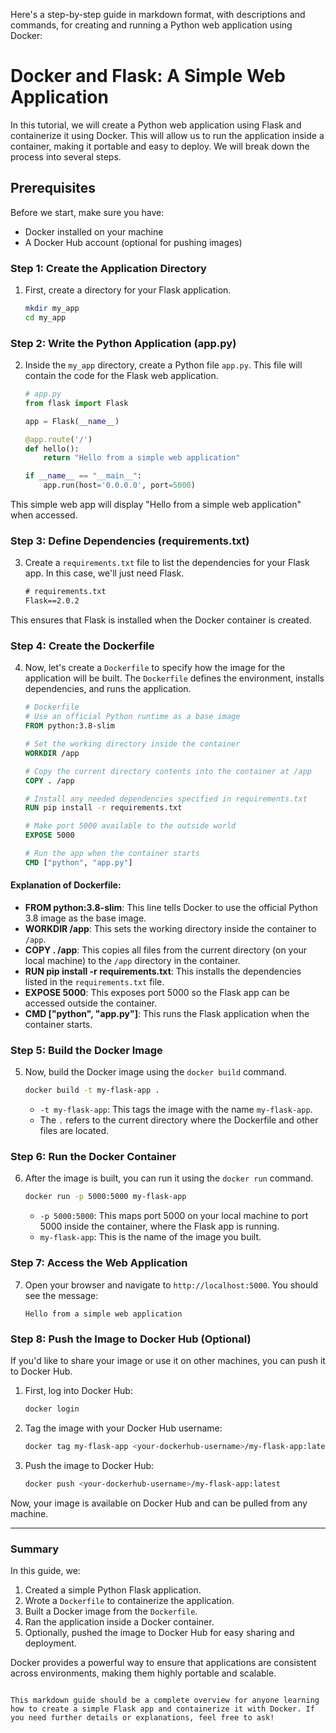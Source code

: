 Here's a step-by-step guide in markdown format, with descriptions and commands, for creating and running a Python web application using Docker:

# Docker and Flask: A Simple Web Application

In this tutorial, we will create a Python web application using Flask and containerize it using Docker. This will allow us to run the application inside a container, making it portable and easy to deploy. We will break down the process into several steps.

## Prerequisites
Before we start, make sure you have:
- Docker installed on your machine
- A Docker Hub account (optional for pushing images)

### Step 1: Create the Application Directory

1. First, create a directory for your Flask application. 
   ```bash
   mkdir my_app
   cd my_app
   ```

### Step 2: Write the Python Application (app.py)

2. Inside the `my_app` directory, create a Python file `app.py`. This file will contain the code for the Flask web application.

   ```python
   # app.py
   from flask import Flask

   app = Flask(__name__)

   @app.route('/')
   def hello():
       return "Hello from a simple web application"

   if __name__ == "__main__":
       app.run(host='0.0.0.0', port=5000)
   ```

This simple web app will display "Hello from a simple web application" when accessed.

### Step 3: Define Dependencies (requirements.txt)

3. Create a `requirements.txt` file to list the dependencies for your Flask app. In this case, we'll just need Flask.

   ```txt
   # requirements.txt
   Flask==2.0.2
   ```

This ensures that Flask is installed when the Docker container is created.

### Step 4: Create the Dockerfile

4. Now, let's create a `Dockerfile` to specify how the image for the application will be built. The `Dockerfile` defines the environment, installs dependencies, and runs the application.

   ```dockerfile
   # Dockerfile
   # Use an official Python runtime as a base image
   FROM python:3.8-slim

   # Set the working directory inside the container
   WORKDIR /app

   # Copy the current directory contents into the container at /app
   COPY . /app

   # Install any needed dependencies specified in requirements.txt
   RUN pip install -r requirements.txt

   # Make port 5000 available to the outside world
   EXPOSE 5000

   # Run the app when the container starts
   CMD ["python", "app.py"]
   ```

#### Explanation of Dockerfile:
- **FROM python:3.8-slim**: This line tells Docker to use the official Python 3.8 image as the base image.
- **WORKDIR /app**: This sets the working directory inside the container to `/app`.
- **COPY . /app**: This copies all files from the current directory (on your local machine) to the `/app` directory in the container.
- **RUN pip install -r requirements.txt**: This installs the dependencies listed in the `requirements.txt` file.
- **EXPOSE 5000**: This exposes port 5000 so the Flask app can be accessed outside the container.
- **CMD ["python", "app.py"]**: This runs the Flask application when the container starts.

### Step 5: Build the Docker Image

5. Now, build the Docker image using the `docker build` command.

   ```bash
   docker build -t my-flask-app .
   ```

   - `-t my-flask-app`: This tags the image with the name `my-flask-app`.
   - The `.` refers to the current directory where the Dockerfile and other files are located.

### Step 6: Run the Docker Container

6. After the image is built, you can run it using the `docker run` command.

   ```bash
   docker run -p 5000:5000 my-flask-app
   ```

   - `-p 5000:5000`: This maps port 5000 on your local machine to port 5000 inside the container, where the Flask app is running.
   - `my-flask-app`: This is the name of the image you built.

### Step 7: Access the Web Application

7. Open your browser and navigate to `http://localhost:5000`. You should see the message:
   ```
   Hello from a simple web application
   ```

### Step 8: Push the Image to Docker Hub (Optional)

If you'd like to share your image or use it on other machines, you can push it to Docker Hub. 

1. First, log into Docker Hub:
   ```bash
   docker login
   ```

2. Tag the image with your Docker Hub username:
   ```bash
   docker tag my-flask-app <your-dockerhub-username>/my-flask-app:latest
   ```

3. Push the image to Docker Hub:
   ```bash
   docker push <your-dockerhub-username>/my-flask-app:latest
   ```

Now, your image is available on Docker Hub and can be pulled from any machine.

---

### Summary

In this guide, we:
1. Created a simple Python Flask application.
2. Wrote a `Dockerfile` to containerize the application.
3. Built a Docker image from the `Dockerfile`.
4. Ran the application inside a Docker container.
5. Optionally, pushed the image to Docker Hub for easy sharing and deployment.

Docker provides a powerful way to ensure that applications are consistent across environments, making them highly portable and scalable.
```

This markdown guide should be a complete overview for anyone learning how to create a simple Flask app and containerize it with Docker. If you need further details or explanations, feel free to ask!

